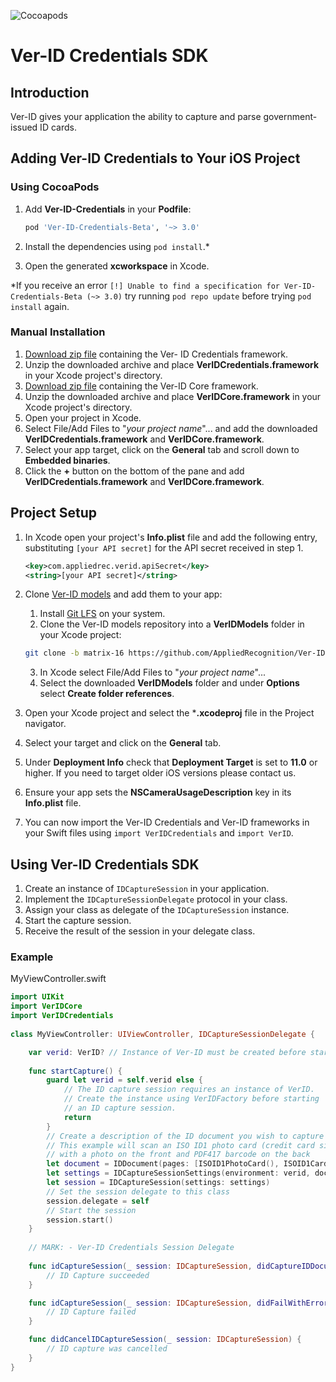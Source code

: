 ![Cocoapods](https://img.shields.io/cocoapods/v/Ver-ID-Credentials-Beta.svg)

# Ver-ID Credentials SDK

## Introduction

Ver-ID gives your application the ability to capture and parse government-issued ID cards.

## Adding Ver-ID Credentials to Your iOS Project

### Using CocoaPods

1. Add **Ver-ID-Credentials** in your **Podfile**:
	
	~~~ruby
	pod 'Ver-ID-Credentials-Beta', '~> 3.0'
	~~~
1. Install the dependencies using `pod install`.\*
1. Open the generated **xcworkspace** in Xcode.

\*If you receive an error `[!] Unable to find a specification for Ver-ID-Credentials-Beta (~> 3.0)` try running `pod repo update` before trying `pod install` again.

### Manual Installation

1. [Download zip file](https://ver-id.s3.amazonaws.com/ios/ver-id-credentials-beta/3.0.0/VerIDCredentials.zip) containing the Ver- ID Credentials framework.
1. Unzip the downloaded archive and place **VerIDCredentials.framework** in your Xcode project's directory.
1. [Download zip file](https://ver-id.s3.amazonaws.com/ios/veridcore/1.0.6/VerIDCore.zip) containing the Ver-ID Core framework.
1. Unzip the downloaded archive and place **VerIDCore.framework** in your Xcode project's directory.
1. Open your project in Xcode.
1. Select File/Add Files to "*your project name*"... and add the downloaded **VerIDCredentials.framework** and **VerIDCore.framework**.
1. Select your app target, click on the **General** tab and scroll down to **Embedded binaries**.
1. Click the **+** button on the bottom of the pane and add **VerIDCredentials.framework** and **VerIDCore.framework**.

## Project Setup
1. In Xcode open your project's **Info.plist** file and add the following entry,  substituting `[your API secret]` for the API secret received in step 1.

	~~~xml
	<key>com.appliedrec.verid.apiSecret</key>
	<string>[your API secret]</string>
	~~~
1. Clone [Ver-ID models](https://github.com/AppliedRecognition/Ver-ID-Models/tree/matrix-16) and add them to your app:

	1. Install [Git LFS](https://git-lfs.github.com) on your system.
	2. Clone the Ver-ID models repository into a **VerIDModels** folder in your Xcode project:
	
	~~~bash
	git clone -b matrix-16 https://github.com/AppliedRecognition/Ver-ID-Models.git VerIDModels
	~~~
	3. In Xcode select File/Add Files to "*your project name*"...
	4. Select the downloaded **VerIDModels** folder and under **Options** select **Create folder references**.
2. Open your Xcode project and select the ***.xcodeproj** file in the Project navigator.
3. Select your target and click on the **General** tab.
4. Under **Deployment Info** check that **Deployment Target** is set to **11.0** or higher. If you need to target older iOS versions please contact us.
8. Ensure your app sets the **NSCameraUsageDescription** key in its **Info.plist** file.
1. You can now import the Ver-ID Credentials and Ver-ID frameworks in your Swift files using `import VerIDCredentials` and `import VerID`.

## Using Ver-ID Credentials SDK

1. Create an instance of `IDCaptureSession` in your application. 
2. Implement the `IDCaptureSessionDelegate` protocol in your class.
3. Assign your class as delegate of the `IDCaptureSession` instance.
4. Start the capture session.
5. Receive the result of the session in your delegate class.

### Example

MyViewController.swift
	
~~~swift
import UIKit
import VerIDCore
import VerIDCredentials
	
class MyViewController: UIViewController, IDCaptureSessionDelegate {

	var verid: VerID? // Instance of Ver-ID must be created before starting an ID capture session
	
	func startCapture() {
		guard let verid = self.verid else {
			// The ID capture session requires an instance of VerID.
			// Create the instance using VerIDFactory before starting
			// an ID capture session.
			return
		}
		// Create a description of the ID document you wish to capture
		// This example will scan an ISO ID1 photo card (credit card size) 
		// with a photo on the front and PDF417 barcode on the back
		let document = IDDocument(pages: [ISOID1PhotoCard(), ISOID1CardWithPDF417Barcode()])
		let settings = IDCaptureSessionSettings(environment: verid, document: document)
		let session = IDCaptureSession(settings: settings)
		// Set the session delegate to this class
		session.delegate = self
		// Start the session
		session.start()
	}
	
	// MARK: - Ver-ID Credentials Session Delegate
	
	func idCaptureSession(_ session: IDCaptureSession, didCaptureIDDocument document: IDDocument) {
		// ID Capture succeeded
	}

	func idCaptureSession(_ session: IDCaptureSession, didFailWithError error: Error) {
		// ID Capture failed
	}

	func didCancelIDCaptureSession(_ session: IDCaptureSession) {
		// ID capture was cancelled
	}
}
~~~

<!--## Documentation
For full API reference visit the project's [Github page](https://appliedrecognition.github.io/Ver-ID-Credentials-Apple).-->

